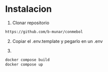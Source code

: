 # Instalacion

1. Clonar repositorio

```bash
https://github.com/b-munar/conmebol
```

2. Copiar el .env.template y pegarlo en un .env

3. 

```bash
docker compose build
docker compose up
```



